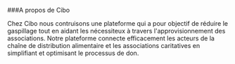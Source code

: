 ###A propos de Cibo

Chez Cibo nous contruisons une plateforme qui a pour objectif de réduire le gaspillage tout en aidant les nécessiteux à travers l'approvisionnement des associations.
Notre plateforme connecte efficacement les acteurs de la chaîne de distribution alimentaire et les associations caritatives en simplifiant et optimisant le processus de don.

